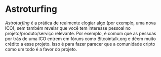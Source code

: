 # Astroturfing

_Astroturfing_ é a prática de realmente elogiar algo (por exemplo, uma nova ICO), sem também revelar que você tem interesse pessoal no projeto/produto/serviço relevante. Por exemplo, é comum que as pessoas por trás de uma ICO entrem em fóruns como Bitcointalk.org e dêem muito crédito a esse projeto. Isso é para fazer parecer que a comunidade cripto como um todo é a favor do projeto.
